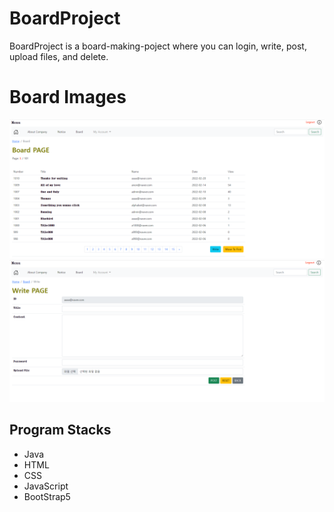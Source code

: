 # BoardProject
BoardProject is a board-making-poject where you can login, write, post, upload files, and delete.

# Board Images
![This is a preview(1)](src/main/webapp/Resources/img/boardMainPage.png)
![This is a preview(2)](src/main/webapp/Resources/img/boardPostPage.png)

## Program Stacks
- Java
- HTML
- CSS
- JavaScript
- BootStrap5
